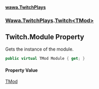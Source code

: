 #### [wawa.TwitchPlays](index.md 'index')
### [Wawa.TwitchPlays](Wawa.TwitchPlays.md 'Wawa.TwitchPlays').[Twitch&lt;TMod&gt;](Twitch_TMod_.md 'Wawa.TwitchPlays.Twitch<TMod>')

## Twitch<TMod>.Module Property

Gets the instance of the module.

```csharp
public virtual TMod Module { get; }
```

#### Property Value
[TMod](Twitch_TMod_.md#Wawa.TwitchPlays.Twitch_TMod_.TMod 'Wawa.TwitchPlays.Twitch<TMod>.TMod')